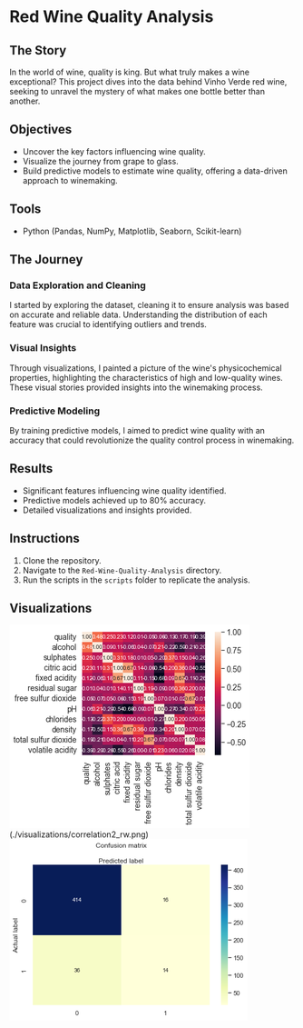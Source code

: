 # Red Wine Quality Analysis

## The Story

In the world of wine, quality is king. But what truly makes a wine exceptional? This project dives into the data behind Vinho Verde red wine, seeking to unravel the mystery of what makes one bottle better than another.

## Objectives
- Uncover the key factors influencing wine quality.
- Visualize the journey from grape to glass.
- Build predictive models to estimate wine quality, offering a data-driven approach to winemaking.

## Tools
- Python (Pandas, NumPy, Matplotlib, Seaborn, Scikit-learn)

## The Journey

### Data Exploration and Cleaning
I started by exploring the dataset, cleaning it to ensure analysis was based on accurate and reliable data. Understanding the distribution of each feature was crucial to identifying outliers and trends.

### Visual Insights
Through visualizations, I painted a picture of the wine's physicochemical properties, highlighting the characteristics of high and low-quality wines. These visual stories provided insights into the winemaking process.

### Predictive Modeling
By training predictive models, I aimed to predict wine quality with an accuracy that could revolutionize the quality control process in winemaking.

## Results
- Significant features influencing wine quality identified.
- Predictive models achieved up to 80% accuracy.
- Detailed visualizations and insights provided.

## Instructions
1. Clone the repository.
2. Navigate to the `Red-Wine-Quality-Analysis` directory.
3. Run the scripts in the `scripts` folder to replicate the analysis.

## Visualizations
![Wine Quality Correlation](./visualizations/correlation1_rw.png) (./visualizations/correlation2_rw.png)
![Quality Confusion Matrix](./visualizations/confusion_rw.png)
